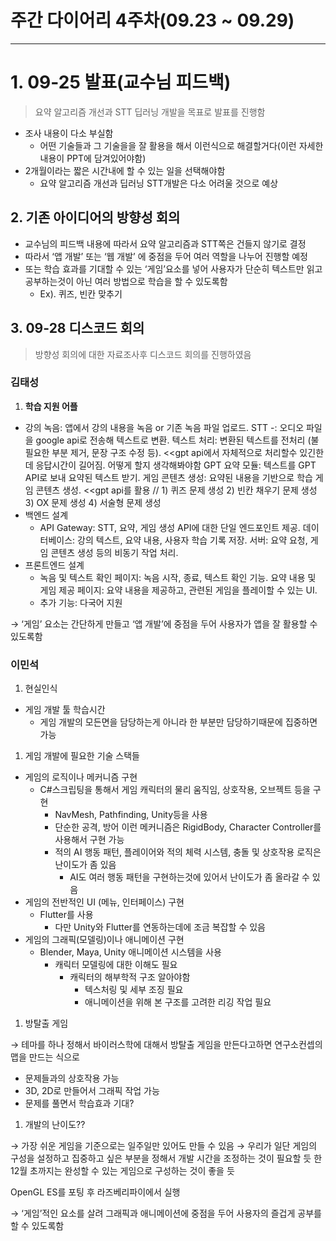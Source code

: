 # 주간 다이어리 4주차(09.23 ~ 09.29)

---

# 1. 09-25 발표(교수님 피드백)

> 요약 알고리즘 개선과 STT 딥러닝 개발을 목표로 발표를 진행함
> 
- 조사 내용이 다소 부실함
    - 어떤 기술들과 그 기술을을 잘 활용을 해서 이런식으로 해결할거다(이런 자세한 내용이 PPT에 담겨있어야함)
- 2개월이라는 짧은 시간내에 할 수 있는 일을 선택해야함
    - 요약 알고리즘 개선과 딥러닝 STT개발은 다소 어려울 것으로 예상

## 2. 기존 아이디어의 방향성 회의

- 교수님의 피드백 내용에 따라서 요약 알고리즘과 STT쪽은 건들지 않기로 결정
- 따라서 ‘앱 개발’ 또는 ‘웹 개발’ 에 중점을 두어 여러 역할을 나누어 진행할 예정
- 또는 학습 효과를 기대할 수 있는 ‘게임’요소를 넣어 사용자가 단순히 텍스트만 읽고 공부하는것이 아닌 여러 방법으로 학습을 할 수 있도록함
    - Ex). 퀴즈, 빈칸 맞추기

## 3. 09-28 디스코드 회의

> 방향성 회의에 대한 자료조사후 디스코드 회의를 진행하였음
> 

### 김태성

1. **학습 지원 어플**
- 강의 녹음: 앱에서 강의 내용을 녹음 or 기존 녹음 파일 업로드.
STT -: 오디오 파일을 google api로 전송해 텍스트로 변환.
텍스트 처리: 변환된 텍스트를 전처리 (불필요한 부분 제거, 문장 구조 수정 등).   <<gpt api에서 자체적으로 처리할수 있긴한데 응답시간이 길어짐. 어떻게 할지 생각해봐야함
GPT 요약 모듈:  텍스트를 GPT API로 보내 요약된 텍스트 받기.
게임 콘텐츠 생성: 요약된 내용을 기반으로 학습 게임 콘텐츠 생성. <<gpt api를 활용 // 1) 퀴즈 문제 생성  2) 빈칸 채우기 문제 생성  3) OX 문제 생성 4) 서술형 문제 생성
- 백엔드 설계
    - API Gateway: STT, 요약, 게임 생성 API에 대한 단일 엔드포인트 제공.
    데이터베이스: 강의 텍스트, 요약 내용, 사용자 학습 기록 저장.
    서버: 요약 요청, 게임 콘텐츠 생성 등의 비동기 작업 처리.
- 프론트엔드 설계
    - 녹음 및 텍스트 확인 페이지: 녹음 시작, 종료, 텍스트 확인 기능.
    요약 내용 및 게임 제공 페이지: 요약 내용을 제공하고, 관련된 게임을 플레이할 수 있는 UI.
    - 추가 기능: 다국어 지원

→ ‘게임’ 요소는 간단하게 만들고 ‘앱 개발’에 중점을 두어 사용자가 앱을 잘 활용할 수 있도록함

### 이민석

1. 현실인식
- 게임 개발 툴 학습시간
    - 게임 개발의 모든면을 담당하는게 아니라 한 부분만 담당하기때문에 집중하면 가능
1. 게임 개발에 필요한 기술 스택들
- 게임의 로직이나 메커니즘 구현
    - C#스크립팅을 통해서 게임 캐릭터의 물리 움직임, 상호작용, 오브젝트 등을 구현
        - NavMesh, Pathfinding, Unity등을 사용
        - 단순한 공격, 방어 이런 메커니즘은 RigidBody, Character Controller를 사용해서 구현 가능
        - 적의 AI 행동 패턴, 플레이어와 적의 체력 시스템, 충돌 및 상호작용 로직은 난이도가 좀 있음
            - AI도 여러 행동 패턴을 구현하는것에 있어서 난이도가 좀 올라갈 수 있음
- 게임의 전반적인 UI (메뉴, 인터페이스) 구현
    - Flutter를 사용
        - 다만 Unity와 Flutter를 연동하는데에 조금 복잡할 수 있음
- 게임의 그래픽(모델링)이나 애니메이션 구현
    - Blender, Maya, Unity 애니메이션 시스템을 사용
        - 캐릭터 모델링에 대한 이해도 필요
            - 캐릭터의 해부학적 구조 알아야함
                - 텍스처링 및 세부 조징 필요
                - 애니메이션을 위해 본 구조를 고려한 리깅 작업 필요
1. 방탈출 게임

→ 테마를 하나 정해서
바이러스학에 대해서 방탈출 게임을 만든다고하면 연구소컨셉의 맵을 만드는 식으로

- 문제들과의 상호작용 가능
- 3D, 2D로 만들어서 그래픽 작업 가능
- 문제를 풀면서 학습효과 기대?
1. 개발의 난이도??

→ 가장 쉬운 게임을 기준으로는 일주일만 있어도 만들 수 있음
→ 우리가 일단 게임의 구성을 설정하고 집중하고 싶은 부분을 정해서 개발 시간을 조정하는 것이 필요할 듯 한 12월 초까지는 완성할 수 있는 게임으로 구성하는 것이 좋을 듯

OpenGL ES를 포팅 후 라즈베리파이에서 실행

→ ‘게임’적인 요소를 살려 그래픽과 애니메이션에 중점을 두어 사용자의 즐겁게 공부를 할 수 있도록함
